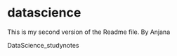 datascience
===========


This is my second version of the Readme file. 
By 
Anjana

DataScience_studynotes
